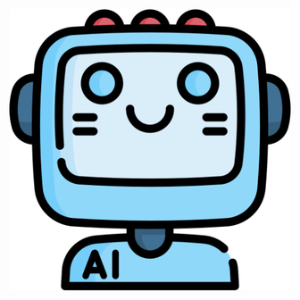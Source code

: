 <html>
<head>
    <title>Your Website</title>
</head>
<body>
    <!-- Header -->
    <header>
        <div id="logo-container">
            <img src="MyBME BOT.png" alt="BMEbot Logo">
            <script>
        // JavaScript code for image resizing
        var logo = document.getElementById("header-logo");
                    // Function to resize the image
        function resizeImage() {
            var maxWidth = 300; // Set your desired max width
            var maxHeight = 200; // Set your desired max height
            var width = logo.width;
            var height = logo.height;
            // Check if the current dimensions exceed the desired maximums
            if (width > maxWidth || height > maxHeight) {
                // Calculate the new dimensions while preserving the aspect ratio
                if (width / maxWidth > height / maxHeight) {
                    height = height * maxWidth / width;
                    width = maxWidth;
                } else {
                    width = width * maxHeight / height;
                    height = maxHeight;
                }
                // Apply the new dimensions to the image
                logo.width = width;
                logo.height = height;
            }
        }
        // Call the resize function when the image loads
        logo.onload = resizeImage;
        </div>
        <div id="header-text">
            <h1>BMEbot</h1>
            <p>Your Biomedical Buddy in Bytes!</p>
        </div>
    </header>
<p>BMEbotis your friendly guide to the fascinating world of biomedical engineering. Learn, explore, and discover with us!</p>
    <!-- Your Content Goes Here -->

    <!-- JavaScript -->
    <script>
    </script>
</body>
</html>
<html>
<head>
    <title>Newsletter Subscription</title>
    <style>
        /* Add custom CSS styles for the form and button */
        body {
            background: linear-gradient(90deg, #0097b2, #7ed957);
            text-align: center;
        }
        .newsletter-form {
            background-color: #fff;
            padding: 20px;
            border-radius: 5px;
            box-shadow: 0 0 10px rgba(0, 0, 0, 0.2);
            max-width: 400px;
            margin: 0 auto;
        }
        .input-container {
            display: flex;
            justify-content: center;
            align-items: center;
            margin-bottom: 15px;
        }
        input[type="email"] {
            width: 100%;
            padding: 10px;
            border: 1px solid #ccc;
            border-radius: 5px;
        }
        button[type="submit"] {
            background-color: #0097b2;
            color: #fff;
            padding: 10px 20px;
            border: none;
            border-radius: 5px;
            cursor: pointer;
        }
    </style>
</head>
<body>
    <div class="newsletter-form">
        <h2>The Bulletin</h2>
        <p>A free Newsletter loaded with actionable steps to help you in your Biomedical career and also in your personal life. Become smarter in your professional and personal life with this weekly newsletter in just 5 mins or less. Join 100+ Subscribers Today !</p>
        <form id="subscription-form">
            <div class="input-container">
                <input type="email" id="email" name="email" placeholder="Enter your email" required>
            </div>
            <div class="input-container">
                <button type="submit">Subscribe</button>
            </div>
        </form>
    </div>

    <script>
        // JavaScript code for handling form submission (no Google Sheets integration)
        document.getElementById("subscription-form").addEventListener("submit", function (e) {
            e.preventDefault();
            const email = document.getElementById("email").value;
            // Here, you can add code to send the email to your server or Google Sheets.
            // This example only collects the email value.
            console.log("Subscribed with email:", email);
            // Clear the email input after submission
            document.getElementById("email").value = "";
        });
    </script>
</body>
</html>



.
<script type="text/javascript">
  (function(d, t) {
      var v = d.createElement(t), s = d.getElementsByTagName(t)[0];
      v.onload = function() {
        window.voiceflow.chat.load({
          verify: { projectID: '64f5a0eb99d6da00085c957d' },
          url: 'https://general-runtime.voiceflow.com',
          versionID: 'production'
        });
      }
      v.src = "https://cdn.voiceflow.com/widget/bundle.mjs"; v.type = "text/javascript"; s.parentNode.insertBefore(v, s);
  })(document, 'script');
</script>
